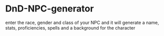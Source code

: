 # DnD-NPC-generator
enter the race, gender and class of your NPC and it will generate a name, stats, proficiencies, spells and a background for the character
